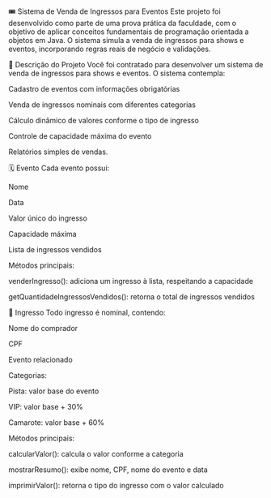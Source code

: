 🎟️ Sistema de Venda de Ingressos para Eventos
Este projeto foi desenvolvido como parte de uma prova prática da faculdade,
com o objetivo de aplicar conceitos fundamentais de programação orientada a objetos em Java. O sistema simula a venda de ingressos para shows e eventos, incorporando regras reais de negócio e validações.

📌 Descrição do Projeto
Você foi contratado para desenvolver um sistema de venda de ingressos para shows e eventos. O sistema contempla:

Cadastro de eventos com informações obrigatórias

Venda de ingressos nominais com diferentes categorias

Cálculo dinâmico de valores conforme o tipo de ingresso

Controle de capacidade máxima do evento

Relatórios simples de vendas. 

🗓️ Evento
Cada evento possui:

Nome

Data

Valor único do ingresso

Capacidade máxima

Lista de ingressos vendidos

Métodos principais:

venderIngresso(): adiciona um ingresso à lista, respeitando a capacidade

getQuantidadeIngressosVendidos(): retorna o total de ingressos vendidos

🎫 Ingresso
Todo ingresso é nominal, contendo:

Nome do comprador

CPF

Evento relacionado

Categorias:

Pista: valor base do evento

VIP: valor base + 30%

Camarote: valor base + 60%

Métodos principais:

calcularValor(): calcula o valor conforme a categoria

mostrarResumo(): exibe nome, CPF, nome do evento e data

imprimirValor(): retorna o tipo do ingresso com o valor calculado
